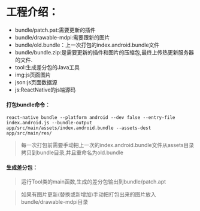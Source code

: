 # 工程介绍：
- bundle/patch.pat:需要更新的插件
- bundle/drawable-mdpi:需要跟新的图片
- bundle/old.bundle：上一次打包的index.android.bundle文件
- bundle/bundle.zip:是需要更新的插件和图片的压缩包,最终上传热更新服务器的文件.
- tool:生成差分包的Java工具
- img:js页面图片
- json:js页面数据源
- js:ReactNative的js端源码

#### 打包bundle命令：
```
react-native bundle --platform android --dev false --entry-file index.android.js --bundle-output app/src/main/assets/index.android.bundle --assets-dest app/src/main/res/
```
> 每一次打包前需要手动把上一次的index.android.bundle文件从assets目录拷贝到bundle目录,并且重命名为old.bundle

#### 生成差分包：
> 运行Tool类的main函数,生成的差分包输出到bundle/patch.apt

> 如果有图片更新(替换或新增加)手动把打包出来的图片放入bundle/drawable-mdpi目录
